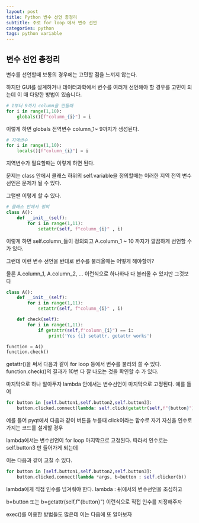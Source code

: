 ```yaml
---
layout: post
title: Python 변수 선언 총정리
subtitle: 주로 for loop 에서 변수 선언
categories: python
tags: python variable
---
```


## 변수 선언 총정리
변수를 선언할때 보통의 경우에는 고민할 점을 느끼지 않는다.

하지만 GUI를 설계하거나 데이터과학에서 변수를 여러개 선언해야 할 경우를 고민이 되는데 이 때 다양한 방법이 있습니다.
```python
# 1부터 9까지 column을 만들때
for i in range(1,10):
    globals()[f"column_{i}"] = i
```
이렇게 하면 globals 전역변수 column_1~ 9까지가 생성된다.
```python
# 지역변수
for i in range(1,10):
    locals()[f"column_{i}"] = i
```
지역변수가 필요할때는 이렇게 하면 된다.

문제는 class 안에서 클래스 하위의 self.variable을 정의할때는 이러한 지역 전역 변수 선언은 문제가 될 수 있다.

그럴땐 이렇게 할 수 있다.
```python
# 클래스 안에서 정의
class A():
    def __init__(self):
        for i in range(1,11):
            setattr(self, f"column_{i}" , i)
```
이렇게 하면 self.column_들이 정의되고 A.column_1 ~ 10 까지가 깔끔하게 선언할 수가 있다.

그런데 이런 변수 선언을 반대로 변수를 불러올때는 어떻게 해야할까?

물론 A.column_1, A.column_2, ... 이런식으로 하나하나 다 불러올 수 있지만 그것보다
```python
class A():
    def __init__(self):
        for i in range(1,11):
            setattr(self, f"column_{i}" , i)

    def check(self):
        for i in range(1,11):
            if getattr(self,f"column_{i}") == i:
                print('Yes {i} setattr, getattr works')

function = A()
function.check()
```
getattr()을 써서 다음과 같이 for loop 등에서 변수를 불러와 쓸 수 있다.
function.check()의 결과가 10번 다 잘 나오는 것을 확인할 수 가 있다.

마지막으로 하나 알아두자 lambda 안에서는 변수선언이 마지막으로 고정된다. 예를 들어
```python
for button in [self.button1,self.button2,self.button3]:
    button.clicked.connect(lambda: self.click(getattr(self,f"{button}"))
```
예를 들어 pyqt에서 다음과 같이 버튼을 누를때 click이라는 함수로 자기 자신을 인수로 가지는 코드를 설게할 경우

lambda에서는 변수선언이 for loop 마지막으로 고정된다. 따라서 인수로는 self.button3 만 들어가게 되는데

이는 다음과 같이 고칠 수 있다.
````python
for button in [self.button1,self.button2,self.button3]:
    button.clicked.connect(lambda *args, b=button : self.clicker(b))
````
lambda에게 직접 인수를 넘겨줘야 한다. lambda : 뒤에서의 변수선언을 조심하고 

b=button 또는 b=getattr(self,f"{button}") 이런식으로 직접 인수를 지정해주자

exec()를 이용한 방법들도 많은데 이는 다음에 또 알아보자